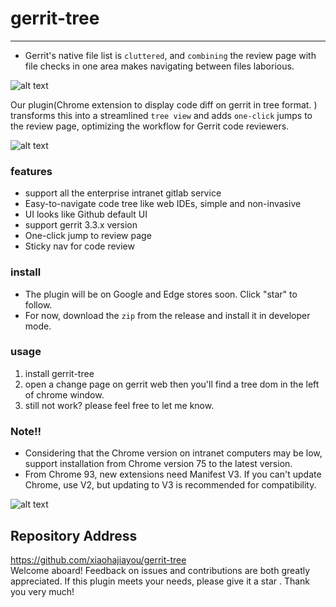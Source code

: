 # gerrit-tree
****

- Gerrit's native file list is `cluttered`, and `combining` the review page with file checks in one area makes navigating between files laborious.

![alt text](https://s2.loli.net/2025/01/03/kZKOyIJUAv62SxL.png)






Our plugin(Chrome extension to display code diff on gerrit in tree format. ) transforms this into a streamlined `tree view` and adds `one-click` jumps to the review page, optimizing the workflow for Gerrit code reviewers.


![alt text](https://s2.loli.net/2025/01/03/45cb2QUdgCrBKXS.png)




### features

* support all the enterprise intranet gitlab service
* Easy-to-navigate code tree like web IDEs, simple and non-invasive
* UI looks like Github default UI
* support gerrit 3.3.x version
* One-click jump to review page
* Sticky nav for code review


### install

- The plugin will be on Google and Edge stores soon. Click "star" to follow. 
- For now, download the `zip` from the release and install it in developer mode.

### usage

1. install gerrit-tree
2. open a change page on gerrit web then you'll find a tree dom in the left of chrome window.
3. still not work?  please feel free to let me know.

### Note!! 

* Considering that the Chrome version on intranet computers may be low, support installation from Chrome version 75 to the latest version.  
* From Chrome 93, new extensions need Manifest V3. If you can't update Chrome, use V2, but updating to V3 is recommended for compatibility.  



![alt text](https://s2.loli.net/2025/01/04/aGkRMle3n24dqNx.gif)   

Repository Address  
---------------

https://github.com/xiaohajiayou/gerrit-tree        
Welcome aboard! Feedback on issues and contributions are both greatly appreciated. If this plugin meets your needs, please give it a star . Thank you very much!    


